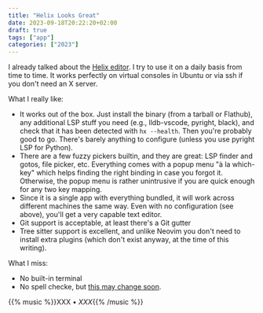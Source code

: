 ```yaml
---
title: "Helix Looks Great"
date: 2023-09-18T20:22:20+02:00
draft: true
tags: ["app"]
categories: ["2023"]
---
```


I already talked about the [Helix editor](/post/helix-editor). I try to use it on a daily basis from time to time. It works perfectly on virtual consoles in Ubuntu or via ssh if you don't need an X server.

What I really like:

- It works out of the box. Just install the binary (from a tarball or Flathub), any additional LSP stuff you need (e.g., lldb-vscode, pyright, black), and check that it has been detected with `hx --health`. Then you're probably good to go. There's barely anything to configure (unless you use pyright LSP for Python).
- There are a few fuzzy pickers builtin, and they are great: LSP finder and gotos, file picker, etc. Everything comes with a popup menu "à la which-key" which helps finding the right binding in case you forgot it. Otherwise, the popup menu is rather unintrusive if you are quick enough for any two key mapping.
- Since it is a single app with everything bundled, it will work across different machines the same way. Even with no configuration (see above), you'll get a very capable text editor.
- Git support is acceptable, at least there's a Git gutter
- Tree sitter support is excellent, and unlike Neovim you don't need to install extra plugins (which don't exist anyway, at the time of this writing).

What I miss:

- No built-in terminal
- No spell checke, but [this may change soon](https://github.com/helix-editor/helix/discussions/3637#discussioncomment-6868540).

{{% music %}}XXX • _XXX_{{% /music %}}
